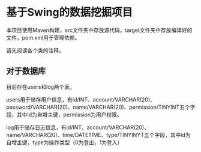 # 基于Swing的数据挖掘项目

本项目使用Maven构建，src文件夹中存放源代码，target文件夹中存放编译好的文件，pom.xml用于管理依赖。

请先阅读各个类的注释。

## 对于数据库

目前存在users和log两个表。

users用于储存用户信息，有id/INT、account/VARCHAR(20)、password/VARCHAR(20)、name/VARCHAR(20)、permission/TINYINT五个字段，其中id为自增主键，permission为用户权限。

log用于储存日志信息，有id/INT、account/VARCHAR(20)、name/VARCHAR(20)、time/DATETIME、type/TINYINYT五个字段，其中id为自增主键，type为操作类型（0为登出，1为登入）
